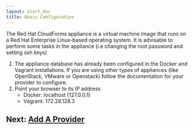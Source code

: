```yaml
---
layout: start_doc
title: Basic Configuration
---
```


The Red Hat CloudForms appliance is a virtual machine image that runs on a Red Hat Enterprise Linux-based operating system. It is advisable to perform some tasks in the appliance (i.e changing the root password and setting ssh keys)

1. The appliance database has already been configured in the Docker and Vagrant installations. If you are using other types of appliances (like OpenStack, VMware or Openstack) follow the documentation for your provider to configure.
1. Point your browser to its IP address
    * Docker: localhost (127.0.0.1)
    * Vagrant: 172.28.128.3

## Next: [Add A Provider](/docs/get-started/add-a-provider)
